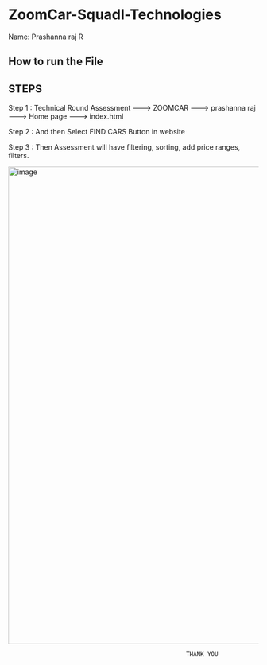 # ZoomCar-Squadl-Technologies

Name: Prashanna raj R

How to run the File 
-------------------

STEPS
------

Step 1 : Technical Round Assessment ---> ZOOMCAR ---> prashanna raj ---> Home page ---> index.html

Step 2 : And then Select FIND CARS Button in website

Step 3 : Then Assessment will have filtering, sorting, add price ranges, filters.

<img width="960" alt="image" src="https://github.com/rprashanna/ZoomCar-Squadl-Technologies/assets/113758431/143120c7-4bdf-491b-aee7-c2acd67c1f12">



                                                      THANK YOU
